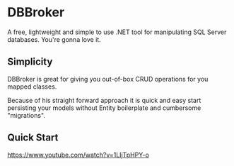# DBBroker

A free, lightweight and simple to use .NET tool for manipulating SQL Server databases. You're gonna love it.

## Simplicity

DBBroker is great for giving you out-of-box CRUD operations for you mapped classes. 

Because of his straight forward approach it is quick and easy start persisting your models without Entity boilerplate and cumbersome "migrations".

## Quick Start

https://www.youtube.com/watch?v=1LIjTpHPY-o
